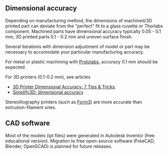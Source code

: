 ## Dimensional accuracy

Depending on manufacturing method, the dimensions of machined/3D printed part can deviate from the 
"perfect" fit to a glass cuvette or Thorlabs component.
Machined parts have dimensional accuracy typically 0.05 - 0.1 mm, 3D printed parts 0.1 - 0.2 mm 
and uneven surface finish.

Several iterations with dimension adjustment of model or part may be necessary to accomodate your 
particular manufacturing accuracy.

For metal or plastic machining with [Protolabs](https://www.protolabs.com/), accuracy 0.1 mm should be expected.

For 3D printers (0.1-0.2 mm), see articles
* [3D Printer Dimensional Accuracy: 7 Tips & Tricks](https://all3dp.com/2/dimensional-accuracy-3d-printing-tips-tricks/).
* [Simplify3D: dimensional accuracy](https://www.simplify3d.com/support/print-quality-troubleshooting/dimensional-accuracy/)

Stereolitography printers (such as [Form3](https://formlabs.com/)) are more accurate than 
extrusion-filament ones.

## CAD software
Most of the models (ipt files) were generated in Autodesk Inventor (free educational version). 
Migration to free open-source software (FreeCAD, Blender, OpenSCAD) is planned for future releases.